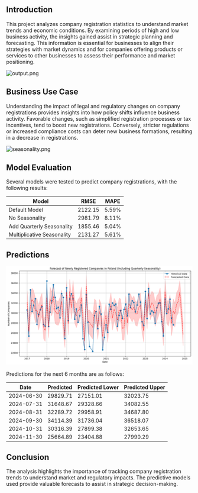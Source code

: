 ## Introduction

This project analyzes company registration statistics to understand market trends and economic conditions. By examining periods of high and low business activity, the insights gained assist in strategic planning and forecasting. This information is essential for businesses to align their strategies with market dynamics and for companies offering products or services to other businesses to assess their performance and market positioning.

![output.png](resources%2Foutput.png)

## Business Use Case

Understanding the impact of legal and regulatory changes on company registrations provides insights into how policy shifts influence business activity. Favorable changes, such as simplified registration processes or tax incentives, tend to boost new registrations. Conversely, stricter regulations or increased compliance costs can deter new business formations, resulting in a decrease in registrations.


![seasonality.png](resources%2Fseasonality.png)

## Model Evaluation

Several models were tested to predict company registrations, with the following results:

| Model                      | RMSE       | MAPE       |
|----------------------------|------------|------------|
| Default Model              | 2122.15    | 5.59%      |
| No Seasonality             | 2981.79    | 8.11%      |
| Add Quarterly Seasonality  | 1855.46    | 5.04%      |
| Multiplicative Seasonality | 2131.27    | 5.61%      |

## Predictions

![forecast.png](resources%2Fforecast.png)

Predictions for the next 6 months are as follows:

| Date       | Predicted | Predicted Lower | Predicted Upper |
|------------|-----------|-----------------|-----------------|
| 2024-06-30 | 29829.71  | 27151.01        | 32023.75        |
| 2024-07-31 | 31648.67  | 29328.66        | 34082.55        |
| 2024-08-31 | 32289.72  | 29958.91        | 34687.80        |
| 2024-09-30 | 34114.39  | 31736.04        | 36518.07        |
| 2024-10-31 | 30316.39  | 27899.38        | 32653.65        |
| 2024-11-30 | 25664.89  | 23404.88        | 27990.29        |

## Conclusion

The analysis highlights the importance of tracking company registration trends to understand market and regulatory impacts. The predictive models used provide valuable forecasts to assist in strategic decision-making.
